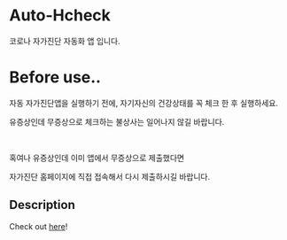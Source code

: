 # Auto-Hcheck
코로나 자가진단 자동화 앱 입니다.

# Before use..

자동 자가진단앱을 실행하기 전에, 자기자신의 건강상태를 꼭 체크 한 후 실행하세요.

유증상인데 무증상으로 체크하는 불상사는 일어나지 않길 바랍니다.

</br>

혹여나 유증상인데 이미 앱에서 무증상으로 제출했다면

자가진단 홈페이지에 직접 접속해서 다시 제출하시길 바랍니다.

## Description

Check out [here](https://github.com/DenFade/Auto-Hcheck/releases/tag/RELEASE)!
